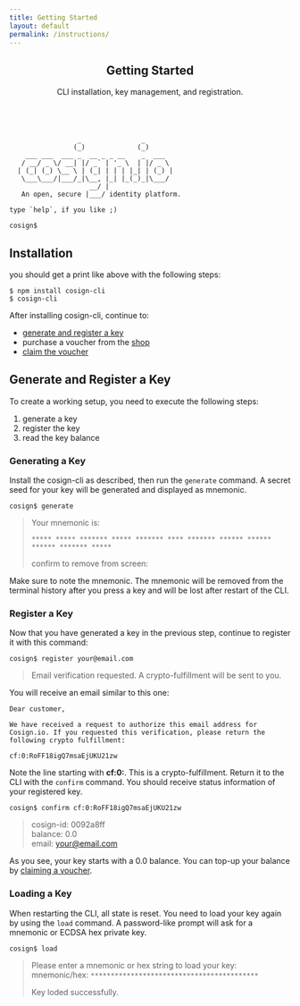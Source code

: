```yaml
---
title: Getting Started
layout: default
permalink: /instructions/
---
```

    
<section class="wrapper style1">
  <div class="container">
    <div id="content">    
      <article>
        <header>
          <h2>Getting Started</h2>
          <p>CLI installation, key management, and registration.</p>
        </header>
        <span class="image featured"><img src="{{ site.baseurl }}/assets/images/started.jpg" alt="" /></span>

<div markdown="1">

```
                 _               _       
                (_)             (_)      
    ___ ___  ___ _  __ _ _ __    _  ___  
   / __/ _ \/ __| |/ _` | '_ \  | |/ _ \
  | (_| (_) \__ \ | (_| | | | |_| | (_) |
   \___\___/|___/_|\__, |_| |_(_)_|\___/ 
                    __/ |
   An open, secure |___/ identity platform.

type `help`, if you like ;)

cosign$
```

## Installation

you should get a print like above with the following steps:

```
$ npm install cosign-cli
$ cosign-cli
```

After installing cosign-cli, continue to:

* [generate and register a key](#generate-and-register-a-key)
* purchase a voucher from the [shop](https://holvi.com/shop/ocolin/)
* [claim the voucher](#claim-a-voucher)

## Generate and Register a Key

To create a working setup, you need to execute the following steps:

1. generate a key
2. register the key
3. read the key balance


### Generating a Key

Install the cosign-cli as described, then run the `generate` command. A secret seed for your key will be generated and displayed as mnemonic.

```
cosign$ generate
```
> Your mnemonic is:
> 
>  `***** ***** ******* ***** ******* **** ******* ****** ****** ****** ******* *****`
> 
> confirm to remove from screen:


Make sure to note the mnemonic. The mnemonic will be removed from the terminal history after you press a key and will be lost after restart of the CLI.

### Register a Key

Now that you have generated a key in the previous step, continue to register it with this command:

```
cosign$ register your@email.com
```
> Email verification requested. A crypto-fulfillment will be sent to you.



You will receive an email similar to this one:

```
Dear customer, 

We have received a request to authorize this email address for Cosign.io. If you requested this verification, please return the following crypto fulfillment: 

cf:0:RoFF18igQ7msaEjUKU21zw
```

Note the line starting with **cf:0:**. This is a crypto-fulfillment. Return it to the CLI with the `confirm` command. You should receive status information of your registered key.

```
cosign$ confirm cf:0:RoFF18igQ7msaEjUKU21zw
```
> cosign-id: 0092a8ff
> <br>balance: 0.0
> <br>email: your@email.com


As you see, your key starts with a 0.0 balance. You can top-up your balance by [claiming a voucher](#claim-a-voucher).

### Loading a Key

When restarting the CLI, all state is reset. You need to load your key again by using the `load` command. A password-like prompt will ask for a mnemonic or ECDSA hex private key.

```
cosign$ load
```
> Please enter a mnemonic or hex string to load your key:
> <br>mnemonic/hex: `******************************************`
> 
> Key loded successfully.


</div>
        </article>  
    </div>
  </div>
</section>
